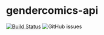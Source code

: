 # gendercomics-api

[![Build Status](https://travis-ci.com/gendercomics/api.svg?branch=develop)](https://travis-ci.com/gendercomics/api)
![GitHub issues](https://img.shields.io/github/issues/gendercomics/api.svg)